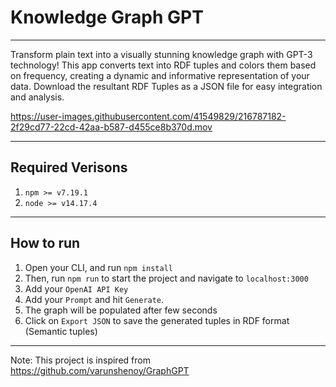 # Knowledge Graph GPT
---
Transform plain text into a visually stunning knowledge graph with GPT-3 technology! This app converts text into RDF tuples and colors them based on frequency, creating a dynamic and informative representation of your data. Download the resultant RDF Tuples as a JSON file for easy integration and analysis. 


https://user-images.githubusercontent.com/41549829/216787182-2f29cd77-22cd-42aa-b587-d455ce8b370d.mov


---
## Required Verisons
1. `npm >= v7.19.1`
2. `node >= v14.17.4`
---
## How to run
1. Open your CLI, and run `npm install`
2. Then, run `npm run` to start the project and navigate to `localhost:3000`
3. Add your `OpenAI API Key`
4. Add your `Prompt` and hit `Generate`.
5. The graph will be populated after few seconds
6. Click on `Export JSON` to save the generated tuples in RDF format (Semantic tuples)

___
Note: This project is inspired from https://github.com/varunshenoy/GraphGPT
